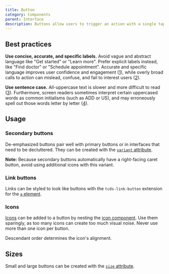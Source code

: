 ```yaml
---
title: Button
category: Components
parent: Interface
description: Buttons allow users to trigger an action with a single tap, click, or keypress. They are useful to call attention to some action or to provide controls for an interface or form. Links navigate users to another page, and can be styled to look like buttons.
---
```


<!--twig
{% embed "@tc/includes/example.twig" %}
{% block content %}
<button is="tcds-ui-button">Example button</button>
{% endblock %}
{% endembed %}
twig-->

## Best practices
**Use concise, accurate, and specific labels.** Avoid vague and abstract language like "Get started" or "Learn more". Prefer explicit labels instead, like "Find doctor" or "Schedule appointment". Accurate and specific language improves user confidence and engagement ([1](https://www.nngroup.com/articles/information-scent/#:~:text=Perhaps%20the%20most,to%20click%20it. "Information Scent: How Users Decide Where to Go Next - Nielsen Norman Group")), while overly broad calls to action can mislead, confuse, and fail to interest users ([2](https://www.nngroup.com/articles/get-started/ "Get Started Stops Users - Nielsen Norman Group")).

**Use sentence case.** All-uppercase text is slower and more difficult to read ([3](https://www.w3.org/TR/low-vision-needs/#capitalization)). Furthermore, screen readers sometimes interpret certain uppercased words as common initialisms (such as ADD or US), and may erroneously spell out those words letter by letter ([4](https://webaim.org/techniques/screenreader/#:~:text=Screen%20readers%20try%20to%20pronounce%20acronyms%2C%20if%20there%20are%20sufficient%20vowels/consonants%20to%20be%20pronounceable.%20Otherwise%2C%20they%20spell%20out%20the%20letters.)).

## Usage
### Secondary buttons
De-emphasized buttons pair well with primary buttons or in interfaces that need to be decluttered. They can be created with the [`variant` attribute](#variant-attribute).

<!--twig
{% embed "@tc/includes/example.twig" %}
{% block content %}
<button is="tcds-ui-button" variant="secondary">Secondary button</button>
{% endblock %}
{% endembed %}
twig-->

**Note:** Because secondary buttons automatically have a right-facing caret button, avoid using additional icons with this variant.

### Link buttons
Links can be styled to look like buttons with the `tcds-link-button` extension for the [`a` element](https://developer.mozilla.org/en-US/docs/Web/HTML/Element/a).

<!--twig
{% embed "@tc/includes/example.twig" %}
{% block content %}
<a is="tcds-link-button" href="https://www.texaschildrens.org/">Go to texaschildrens.org</a>
{% endblock %}
{% endembed %}
twig-->

### Icons
[Icons](/brand/icons) can be added to a button by nesting the [icon component](/components/icon). Use them sparingly, as too many icons can create too much visual noise. Never use more than one icon per button.

<!--twig
{% embed "@tc/includes/example.twig" %}
{% block content %}
<button is="tcds-ui-button">
  <tcds-icon icon="download"></tcds-icon> Download
</button>
{% endblock %}
{% endembed %}
twig-->

Descendant order determines the icon's alignment.

<!--twig
{% embed "@tc/includes/example.twig" %}
{% block content %}
<button is="tcds-ui-button">
  Next <tcds-icon icon="arrow-right"></tcds-icon>
</button>
{% endblock %}
{% endembed %}
twig-->

## Sizes
Small and large buttons can be created with the [`size` attribute](#size-attribute).

<!--twig
{% embed "@tc/includes/example.twig" %}
{% block content %}
<button is="tcds-ui-button" size="small">Small button</button>
{% endblock %}
{% endembed %}
twig-->

<!--twig
{% embed "@tc/includes/example.twig" %}
{% block content %}
<button is="tcds-ui-button" size="large">Large button</button>
{% endblock %}
{% endembed %}
twig-->